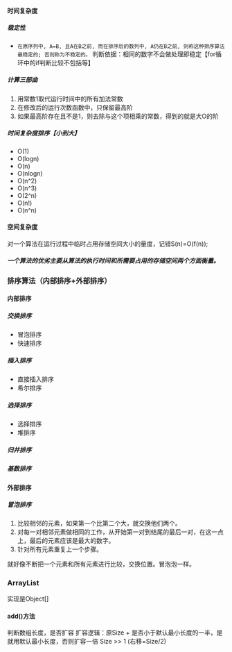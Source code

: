 #### 时间复杂度
##### 稳定性
* `在原序列中, A=B, 且A在B之前, 而在排序后的数列中, A仍在B之前, 则称这种排序算法最稳定的; 否则称为不稳定的。`
判断依据：相同的数字不会做处理即稳定【for循环中的if判断比较不包括等】


##### 计算三部曲
1. 用常数1取代运行时间中的所有加法常数
2. 在修改后的运行次数函数中，只保留最高阶
3. 如果最高阶存在且不是1，则去除与这个项相乘的常数，得到的就是大O的阶


##### 时间复杂度排序【小到大】
* O(1)
* O(logn)
* O(n)
* O(nlogn)
* O(n^2)
* O(n^3)
* O(2^n)
* O(n!)
* O(n^n)

#### 空间复杂度
对一个算法在运行过程中临时占用存储空间大小的量度，记错S(n)=O(f(n));

##### 一个算法的优劣主要从算法的执行时间和所需要占用的存储空间两个方面衡量。


### 排序算法（内部排序+外部排序）
#### 内部排序
##### 交换排序
* 冒泡排序
* 快速排序
##### 插入排序
* 直接插入排序
* 希尔排序
##### 选择排序
* 选择排序
* 堆排序
##### 归并排序
##### 基数排序
#### 外部排序


##### 冒泡排序
1. 比较相邻的元素，如果第一个比第二个大，就交换他们两个。
2. 对每一对相邻元素做相同的工作，从开始第一对到结尾的最后一对，在这一点上，最后的元素应该是最大的数字。
3. 针对所有元素重复上一个步骤。

就好像不断把一个元素和所有元素进行比较，交换位置。冒泡泡一样。



#####
### ArrayList
实现是Object[]
#### add()方法
判断数组长度，是否扩容
扩容逻辑：原Size + 是否小于默认最小长度的一半，是就用默认最小长度，否则扩容一倍 Size >> 1 (右移=Size/2)
